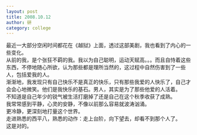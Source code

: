 ```yaml
---
layout: post
title: 2008.10.12
author: 研
category: college
---
```

最近一大部分空闲时间都花在《越狱》上面，透过这部美剧，我也看到了内心的一些变化。  
从前的我，是个张狂不羁的我。我以为自己聪明，运动天赋高。。。而且自恃着这些东西，不停地随心所欲，认为那些都是理所当然的，这过程中自然伤害到了一些人，包括爱我的人。  
渐渐地，我发现只有自己快乐不是真正的快乐，只有那些我爱的人快乐了，自己才会会心地微笑。他们是我快乐的基石。男人，其实是为了那些他爱的人活着。  
不知道是自己年少的锐气被生活打磨掉了还是自己在这个秋季收获了成熟。  
我常常感到平静，心灵的安静，不像以前那么容易就波涛汹涌。  
更冷静，更深刻地打量这个世界。  
走进熟悉的西平八，熟悉的动作：走上台阶，向下望去，却看不到那个人了。  
这是对的。